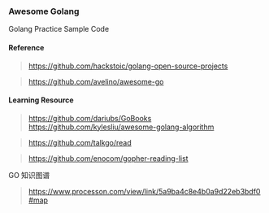### Awesome Golang

Golang Practice Sample Code

#### Reference

> https://github.com/hackstoic/golang-open-source-projects

> https://github.com/avelino/awesome-go

#### Learning Resource
> https://github.com/dariubs/GoBooks
> https://github.com/kylesliu/awesome-golang-algorithm

> https://github.com/talkgo/read

> https://github.com/enocom/gopher-reading-list

GO 知识图谱
> https://www.processon.com/view/link/5a9ba4c8e4b0a9d22eb3bdf0#map

![]()
